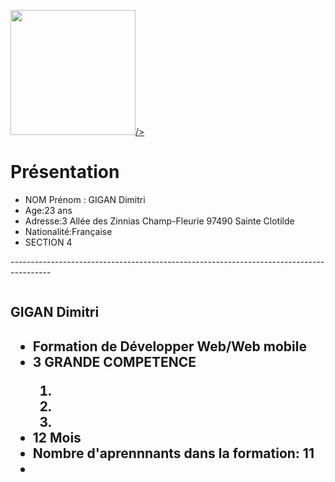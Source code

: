 <a href="https://zupimages.net/viewer.php?id=20/27/dlmd.jpg"><img src="https://zupimages.net/up/20/27/dlmd.jpg" alt=""  width="200" height="200">/></a>
<h1>Présentation</h1>
<ul>
  <li> NOM Prénom : GIGAN Dimitri
  <li>Age:23 ans </li>
  <li>Adresse:3 Allée des Zinnias Champ-Fleurie 97490 Sainte Clotilde</li>
  <li>Nationalité:Française</li>
  <li>SECTION 4</li>
  </ul>
  <p>----------------------------------------------------------------------------------------</p>
   <a href="https://zupimages.net/viewer.php?id=20/27/gnol.png"><img src="https://zupimages.net/up/20/27/gnol.png" alt="" /></a>
   <h2>GIGAN Dimitri<h2>                                                                      
<ul>
  <li>Formation de Développer Web/Web mobile </li>
  <li> 3 GRANDE COMPETENCE </li>
  <ol>
    <li></li>
    <li></li>
    <li></li>
  </ol>
  <li>12 Mois</li>
  <li>Nombre d'aprennnants dans la formation: 11<li/>

